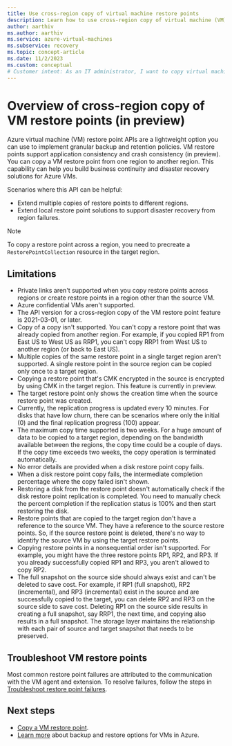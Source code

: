 ```yaml
---
title: Use cross-region copy of virtual machine restore points
description: Learn how to use cross-region copy of virtual machine (VM) restore points.
author: aarthiv
ms.author: aarthiv
ms.service: azure-virtual-machines
ms.subservice: recovery
ms.topic: concept-article
ms.date: 11/2/2023
ms.custom: conceptual
# Customer intent: As an IT administrator, I want to copy virtual machine restore points across regions, so that I can enhance my disaster recovery strategies and ensure business continuity for my cloud infrastructure.
---
```


# Overview of cross-region copy of VM restore points (in preview)

Azure virtual machine (VM) restore point APIs are a lightweight option you can use to implement granular backup and retention policies. VM restore points support application consistency and crash consistency (in preview). You can copy a VM restore point from one region to another region. This capability can help you build business continuity and disaster recovery solutions for Azure VMs.

Scenarios where this API can be helpful:

* Extend multiple copies of restore points to different regions.
* Extend local restore point solutions to support disaster recovery from region failures.

> [!NOTE]
> To copy a restore point across a region, you need to precreate a `RestorePointCollection` resource in the target region.

## Limitations

* Private links aren't supported when you copy restore points across regions or create restore points in a region other than the source VM.
* Azure confidential VMs aren't supported.
* The API version for a cross-region copy of the VM restore point feature is 2021-03-01, or later.
* Copy of a copy isn't supported. You can't copy a restore point that was already copied from another region. For example, if you copied RP1 from East US to West US as RRP1, you can't copy RRP1 from West US to another region (or back to East US).
* Multiple copies of the same restore point in a single target region aren't supported. A single restore point in the source region can be copied only once to a target region.
* Copying a restore point that's CMK encrypted in the source is encrypted by using CMK in the target region. This feature is currently in preview.
* The target restore point only shows the creation time when the source restore point was created.
* Currently, the replication progress is updated every 10 minutes. For disks that have low churn, there can be scenarios where only the initial (0) and the final replication progress (100) appear.
* The maximum copy time supported is two weeks. For a huge amount of data to be copied to a target region, depending on the bandwidth available between the regions, the copy time could be a couple of days. If the copy time exceeds two weeks, the copy operation is terminated automatically.
* No error details are provided when a disk restore point copy fails.
* When a disk restore point copy fails, the intermediate completion percentage where the copy failed isn't shown.
* Restoring a disk from the restore point doesn't automatically check if the disk restore point replication is completed. You need to manually check the percent completion if the replication status is 100% and then start restoring the disk.
* Restore points that are copied to the target region don't have a reference to the source VM. They have a reference to the source restore points. So, if the source restore point is deleted, there's no way to identify the source VM by using the target restore points.
* Copying restore points in a nonsequential order isn't supported. For example, you might have the three restore points RP1, RP2, and RP3. If you already successfully copied RP1 and RP3, you aren't allowed to copy RP2.
* The full snapshot on the source side should always exist and can't be deleted to save cost. For example, if RP1 (full snapshot), RP2 (incremental), and RP3 (incremental) exist in the source and are successfully copied to the target, you can delete RP2 and RP3 on the source side to save cost. Deleting RP1 on the source side results in creating a full snapshot, say RRP1, the next time, and copying also results in a full snapshot. The storage layer maintains the relationship with each pair of source and target snapshot that needs to be preserved.

## Troubleshoot VM restore points

Most common restore point failures are attributed to the communication with the VM agent and extension. To resolve failures, follow the steps in [Troubleshoot restore point failures](restore-point-troubleshooting.md).

## Next steps

- [Copy a VM restore point](virtual-machines-copy-restore-points-how-to.md).
- [Learn more](backup-recovery.md) about backup and restore options for VMs in Azure.
